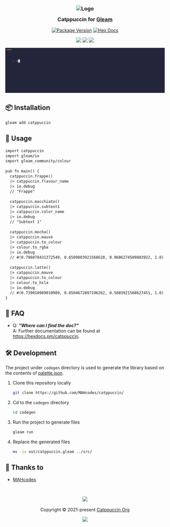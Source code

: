 <h3 align="center">
	<img src="https://raw.githubusercontent.com/catppuccin/catppuccin/main/assets/logos/exports/1544x1544_circle.png" width="100" alt="Logo"/><br/>
	<img src="https://raw.githubusercontent.com/catppuccin/catppuccin/main/assets/misc/transparent.png" height="30" width="0px"/>
	Catppuccin for <a href="https://github.com/gleam-lang/gleam">Gleam</a>
	<img src="https://raw.githubusercontent.com/catppuccin/catppuccin/main/assets/misc/transparent.png" height="30" width="0px"/>
</h3>

<p align="center">
	<a href="https://hex.pm/packages/catppuccin"><img alt="Package Version" src="https://img.shields.io/hexpm/v/catppuccin?style=for-the-badge&color=7287fd&colorA=363a4f"></a>
	<a href="https://hexdocs.pm/catppuccin/"><img alt="Hex Docs" src="https://img.shields.io/badge/hex-docs-ffaff3?style=for-the-badge&color=c6a0f6&colorA=363a4f"></a>
</p>

<p align="center">
	<a href="https://github.com/MAHcodes/catppuccin/stargazers"><img src="https://img.shields.io/github/stars/MAHcodes/catppuccin?colorA=363a4f&colorB=b7bdf8&style=for-the-badge"></a>
	<a href="https://github.com/MAHcodes/catppuccin/issues"><img src="https://img.shields.io/github/issues/MAHcodes/catppuccin?colorA=363a4f&colorB=f5a97f&style=for-the-badge"></a>
	<a href="https://github.com/MAHcodes/catppuccin/contributors"><img src="https://img.shields.io/github/contributors/MAHcodes/catppuccin?colorA=363a4f&colorB=a6da95&style=for-the-badge"></a>
</p>

<p align="center">
	<img src="https://raw.githubusercontent.com/MAHcodes/catppuccin/master/assets/out.gif"/>
</p>

## 📦 Installation

```sh
gleam add catppuccin
```

## 🚀 Usage

```gleam
import catppuccin
import gleam/io
import gleam_community/colour

pub fn main() {
  catppuccin.frappe()
  |> catppuccin.flavour_name
  |> io.debug
  // "Frappé"

  catppuccin.macchiato()
  |> catppuccin.subtext1
  |> catppuccin.color_name
  |> io.debug
  // "Subtext 1"

  catppuccin.mocha()
  |> catppuccin.mauve
  |> catppuccin.to_colour
  |> colour.to_rgba
  |> io.debug
  // #(0.796078431372549, 0.6509803921568628, 0.9686274509803922, 1.0)

  catppuccin.latte()
  |> catppuccin.mauve
  |> catppuccin.to_colour
  |> colour.to_hsla
  |> io.debug
  // #(0.739010989010989, 0.8504672897196262, 0.5803921568627451, 1.0)
}
```

## 🙋 FAQ

-	Q: **_"Where can I find the doc?"_**\
	A: Further documentation can be found at <https://hexdocs.pm/catppuccin>.

## 🛠️ Development

The project under `codegen` directory is used to generate the library based on the contents of [palette.json](https://raw.githubusercontent.com/catppuccin/palette/main/palette.json).

1. Clone this repository locally
    ```sh
    git clone https://github.com/MAHcodes/catppuccin/
    ```
2. Cd to the `codegen` directory
    ```sh
    cd codegen
    ```
3. Run the project to generate files
    ```sh
    gleam run
    ```
4. Replace the generated files
    ```sh
    mv -iv out/catppuccin.gleam ../src/
    ```

## 💝 Thanks to

- [MAHcodes](https://github.com/MAHcodes)

&nbsp;

<p align="center">
	<img src="https://raw.githubusercontent.com/catppuccin/catppuccin/main/assets/footers/gray0_ctp_on_line.svg?sanitize=true" />
</p>

<p align="center">
	Copyright &copy; 2021-present <a href="https://github.com/catppuccin" target="_blank">Catppuccin Org</a>
</p>

<p align="center">
	<a href="https://github.com/catppuccin/catppuccin/blob/main/LICENSE"><img src="https://img.shields.io/static/v1.svg?style=for-the-badge&label=License&message=MIT&logoColor=d9e0ee&colorA=363a4f&colorB=b7bdf8"/></a>
</p>
